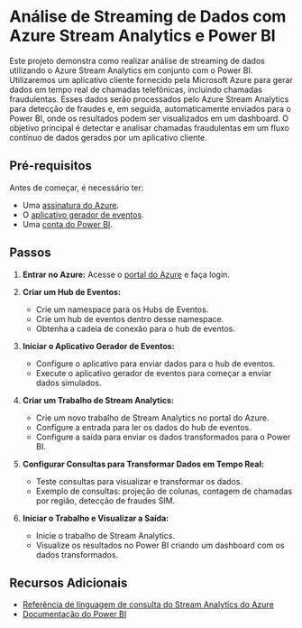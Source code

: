 # Análise de Streaming de Dados com Azure Stream Analytics e Power BI

Este projeto demonstra como realizar análise de streaming de dados utilizando o Azure Stream Analytics em conjunto com o Power BI. Utilizaremos um aplicativo cliente fornecido pela Microsoft Azure para gerar dados em tempo real de chamadas telefônicas, incluindo chamadas fraudulentas. Esses dados serão processados pelo Azure Stream Analytics para detecção de fraudes e, em seguida, automaticamente enviados para o Power BI, onde os resultados podem ser visualizados em um dashboard. O objetivo principal é detectar e analisar chamadas fraudulentas em um fluxo contínuo de dados gerados por um aplicativo cliente.

## Pré-requisitos
Antes de começar, é necessário ter:

- Uma [assinatura do Azure](https://azure.microsoft.com/pt-br/free/).
- O [aplicativo gerador de eventos](https://aka.ms/asatelcodatagen).
- Uma [conta do Power BI](https://powerbi.microsoft.com/pt-br/).

## Passos

1. **Entrar no Azure:**
   Acesse o [portal do Azure](https://portal.azure.com/) e faça login.

2. **Criar um Hub de Eventos:**
   - Crie um namespace para os Hubs de Eventos.
   - Crie um hub de eventos dentro desse namespace.
   - Obtenha a cadeia de conexão para o hub de eventos.

3. **Iniciar o Aplicativo Gerador de Eventos:**
   - Configure o aplicativo para enviar dados para o hub de eventos.
   - Execute o aplicativo gerador de eventos para começar a enviar dados simulados.

4. **Criar um Trabalho de Stream Analytics:**
   - Crie um novo trabalho de Stream Analytics no portal do Azure.
   - Configure a entrada para ler os dados do hub de eventos.
   - Configure a saída para enviar os dados transformados para o Power BI.

5. **Configurar Consultas para Transformar Dados em Tempo Real:**
   - Teste consultas para visualizar e transformar os dados.
   - Exemplo de consultas: projeção de colunas, contagem de chamadas por região, detecção de fraudes SIM.

6. **Iniciar o Trabalho e Visualizar a Saída:**
   - Inicie o trabalho de Stream Analytics.
   - Visualize os resultados no Power BI criando um dashboard com os dados transformados.

## Recursos Adicionais
- [Referência de linguagem de consulta do Stream Analytics do Azure](https://docs.microsoft.com/pt-br/azure/stream-analytics/stream-analytics-query-language-reference)
- [Documentação do Power BI](https://docs.microsoft.com/pt-br/power-bi/)
